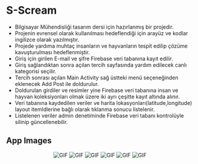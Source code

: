 # S-Scream

* Bilgisayar Mühendisliği tasarım dersi için hazırlanmış bir projedir.<br>
* Projenin evrensel olarak kullanılması hedeflendiği için arayüz ve kodlar ingilizce olarak yazılmıştır.<br>
* Projede yardıma muhtaç insanların ve hayvanların tespit edilip çözüme kavuşturulması hedeflenmiştir.<br>
* Giriş için girilen E-mail ve şifre Firebase veri tabanına kayıt edilir.<br>
* Giriş sağlandıktan sonra açılan tercih sayfasında yardım edilecek canlı kategorisi seçilir.<br>
* Tercih sonrası açılan Main Activity sağ üstteki menü seçeneğinden eklenecek Add Post ile doldurulur.<br>
* Doldurulan girdiler ve resimler yine Firebase veri tabanına insan ve hayvan koleksiyonları olmak üzere iki ayrı çeşitte kayıt altında alınır.<br>
* Veri tabanına kaydedilen veriler ve harita lokasyonları(latitude,longitude) layout itemIdlerine bağlı olarak tıklanma sonucu listelenir.<br>
* Listelenen veriler admin denetiminde Firebase veri tabanı kontrolüyle silinip güncellenebilir.<br>


App Images
--------------
<p align="center">
  <img src="https://user-images.githubusercontent.com/71982171/148653897-5403031c-c3f5-48f7-9f34-032e4c520f17.png" alt="GIF" />
  <img src="https://user-images.githubusercontent.com/71982171/148653904-355f8418-e976-4c95-ab82-0e1877547e98.png" alt="GIF" />
  <img src="https://user-images.githubusercontent.com/71982171/148654298-b06f7dd9-1f32-46f8-ad5f-11f4c92701b7.png" alt="GIF" />
  <img src="https://user-images.githubusercontent.com/71982171/148654297-63657b65-dd7e-4a3d-8a1e-469335d589ea.png" alt="GIF" />
  <img src="https://user-images.githubusercontent.com/71982171/148653906-66e29c6e-6712-4bf7-8d5b-0fbebe76fc8c.png" alt="GIF" />
  <img src="https://user-images.githubusercontent.com/71982171/148653908-436e3949-6f85-4c73-80de-ddd75da9b9f3.png" alt="GIF" />
  
</p>
